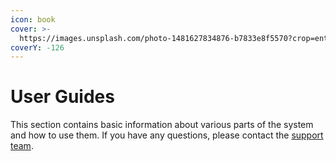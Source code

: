 ```yaml
---
icon: book
cover: >-
  https://images.unsplash.com/photo-1481627834876-b7833e8f5570?crop=entropy&cs=srgb&fm=jpg&ixid=M3wxOTcwMjR8MHwxfHNlYXJjaHwxfHxsaWJyYXJ5fGVufDB8fHx8MTczMTYyNzY3OHww&ixlib=rb-4.0.3&q=85
coverY: -126
---
```


# User Guides

This section contains basic information about various parts of the system and how to use them. If you have any questions, please contact the [support team](mailto:geekylifehacks@googlegroups.com).
